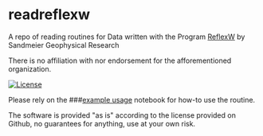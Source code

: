 # readreflexw
A repo of reading routines for Data written with the Program 
[ReflexW](https://www.sandmeier-geo.de/) 
by Sandmeier Geophysical Research

There is no affiliation with nor endorsement for the afforementioned organization.

[![License](https://img.shields.io/github/license/GGDRriedel/readreflexw)](https://github.com/GGDRriedel/readreflexw/blob/main/LICENSE)



Please rely on the ###[example usage](example_usage.ipynb) notebook for how-to use the routine. 


The software is provided "as is" according to the license provided on Github, no guarantees for anything, use at your own risk. 
